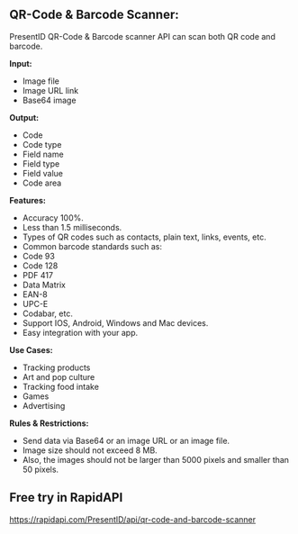 ## QR-Code & Barcode Scanner:
PresentID QR-Code & Barcode scanner API can scan both QR code and barcode.


**Input:**
- Image file
- Image URL link
- Base64 image

**Output:**
- Code
- Code type
- Field name
- Field type
- Field value
- Code area

**Features:**
- Accuracy 100%.
- Less than 1.5 milliseconds.
- Types of QR codes such as contacts, plain text, links, events, etc.
- Common barcode standards such as:
- Code 93
- Code 128
- PDF 417
- Data Matrix
- EAN-8
- UPC-E
- Codabar, etc.
- Support IOS, Android, Windows and Mac devices.
- Easy integration with your app.

**Use Cases:**
- Tracking products
- Art and pop culture
- Tracking food intake
- Games
- Advertising

**Rules & Restrictions:**
- Send data via Base64 or an image URL or an image file.
- Image size should not exceed 8 MB.
- Also, the images should not be larger than 5000 pixels and smaller than 50 pixels.
## Free try in RapidAPI
https://rapidapi.com/PresentID/api/qr-code-and-barcode-scanner
